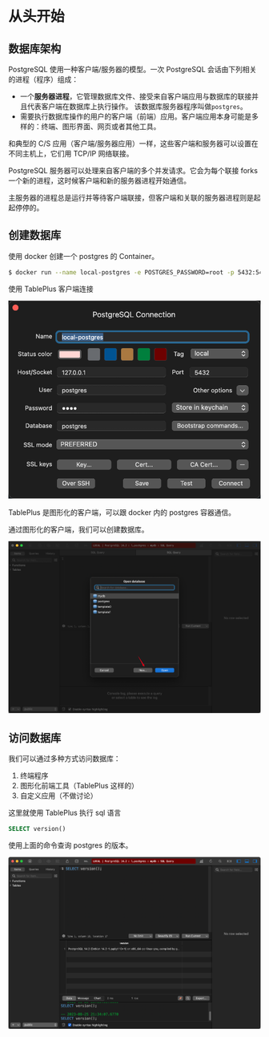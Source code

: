 # 从头开始

## 数据库架构

PostgreSQL 使用一种客户端/服务器的模型。一次 PostgreSQL 会话由下列相关的进程（程序）组成：

- 一个**服务器进程**，它管理数据库文件、接受来自客户端应用与数据库的联接并且代表客户端在数据库上执行操作。 该数据库服务器程序叫做`postgres`。
- 需要执行数据库操作的用户的客户端（前端）应用。客户端应用本身可能是多样的：终端、图形界面、网页或者其他工具。

和典型的 C/S 应用（客户端/服务器应用）一样，这些客户端和服务器可以设置在不同主机上，它们用 TCP/IP 网络联接。

PostgreSQL 服务器可以处理来自客户端的多个并发请求。它会为每个联接 forks 一个新的进程，这时候客户端和新的服务器进程开始通信。

主服务器的进程总是运行并等待客户端联接，但客户端和关联的服务器进程则是起起停停的。

## 创建数据库

使用 docker 创建一个 postgres 的 Container。

```bash
$ docker run --name local-postgres -e POSTGRES_PASSWORD=root -p 5432:5432 -d postgres
```

使用 TablePlus 客户端连接

![image-20230825212429528](https://raw.githubusercontent.com/18888628835/image-cloud/main/assets202308252124272.png)

TablePlus 是图形化的客户端，可以跟 docker 内的 postgres 容器通信。

通过图形化的客户端，我们可以创建数据库。

![image-20230825212939705](https://raw.githubusercontent.com/18888628835/image-cloud/main/assets202308252129740.png)

## 访问数据库

我们可以通过多种方式访问数据库：

1. 终端程序
2. 图形化前端工具（TablePlus 这样的）
3. 自定义应用（不做讨论）

这里就使用 TablePlus 执行 sql 语言

```sql
SELECT version()
```

使用上面的命令查询 postgres 的版本。

![image-20230825213411861](https://raw.githubusercontent.com/18888628835/image-cloud/main/assets202308252134906.png)
